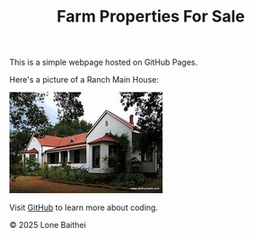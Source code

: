 <!DOCTYPE html>

<html lang="en">

  <head>
    <meta charset="UTF-8">
    <meta name="viewport" content="width=device-width, initial-scale=1.0">
    <title>My First GitHub Page</title>
</head>

<body>

  <header>
    <h1>Farm Properties For Sale</h1>
</header>

<main>
    <p>This is a simple webpage hosted on GitHub Pages.</p>
    <p>Here's a picture of a Ranch Main House:</p>
    <img src="images/img1.jpg" alt="Ranch Main House">
    <p>Visit <a href="https://github.com">GitHub</a> to learn more about coding.</p>
</main>

<footer>
  <p>&copy; 2025 Lone Baithei</p>
</footer>

</body>

</html>